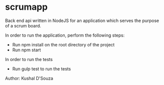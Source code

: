 # scrumapp
Back end api written in NodeJS for an application which serves the purpose of a scrum board.

In order to run the application, perform the following steps:
- Run npm install on the root directory of the project
- Run npm start

In order to run the tests
- Run gulp test to run the tests

Author: Kushal D'Souza
